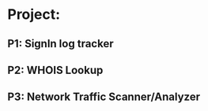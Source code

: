 # Project:


## P1: SignIn log tracker



## P2: WHOIS Lookup



## P3: Network Traffic Scanner/Analyzer